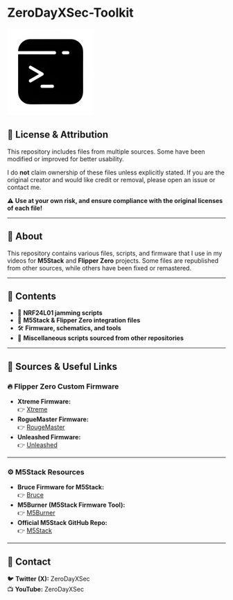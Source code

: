 # ZeroDayXSec-Toolkit  
<img src="Media/Logo/Logo%20transparent.png" width="200" />

## 📜 License & Attribution   
This repository includes files from multiple sources. Some have been modified or improved for better usability.  

I do **not** claim ownership of these files unless explicitly stated. If you are the original creator and would like credit or removal, please open an issue or contact me.  

⚠️ **Use at your own risk, and ensure compliance with the original licenses of each file!**  

---

## 📌 About  
This repository contains various files, scripts, and firmware that I use in my videos for **M5Stack** and **Flipper Zero** projects. Some files are republished from other sources, while others have been fixed or remastered.  

---

## 📂 Contents  
- 📡 **NRF24L01 jamming scripts**  
- 🔗 **M5Stack & Flipper Zero integration files**  
- 🛠 **Firmware, schematics, and tools**  
- 📜 **Miscellaneous scripts sourced from other repositories**  

---

## 🔗 Sources & Useful Links  

### **🔥 Flipper Zero Custom Firmware**  
- **Xtreme Firmware:**  
  👉 [Xtreme](https://github.com/Flipper-XFW/Xtreme-Firmware)  
- **RogueMaster Firmware:**  
  👉 [RougeMaster](https://github.com/RogueMaster/flipperzero-firmware-wPlugins)  
- **Unleashed Firmware:**  
  👉 [Unleashed](https://github.com/DarkFlippers/unleashed-firmware)  

---

### **⚙️ M5Stack Resources**  
- **Bruce Firmware for M5Stack:**  
  👉 [Bruce](https://github.com/pr3y/Bruce)  
- **M5Burner (M5Stack Firmware Tool):**  
  👉 [M5Burner](https://drive.google.com/file/d/1J_D6eQCs2LdXaY9RqnL1WplTpQ3hN-mi/view)
- **Official M5Stack GitHub Repo:**  
  👉 [M5Stack](https://github.com/m5stack)  

---

## 💬 Contact  
🐦 **Twitter (X):** ZeroDayXSec  
📺 **YouTube:** ZeroDayXSec
